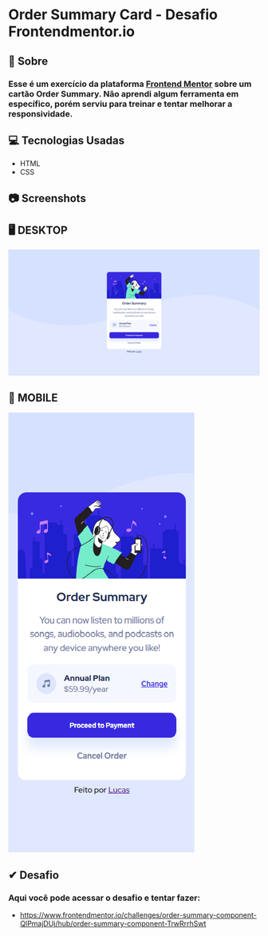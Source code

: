 # Order Summary Card - Desafio Frontendmentor.io

## 📄 Sobre

### Esse é um exercício da plataforma [Frontend Mentor](https://www.frontendmentor.io/) sobre um cartão Order Summary. Não aprendi algum ferramenta em específico, porém serviu para treinar e tentar melhorar a responsividade.

## 💻 Tecnologias Usadas

- HTML
- CSS

## :camera: Screenshots

## 	:desktop_computer: DESKTOP



![DESKTOP](src/assets/desktop.png)

## 	:mobile_phone_off: MOBILE

![MOBILE](src/assets/mobile.png)

## ✔ Desafio

### Aqui você pode acessar o desafio e tentar fazer:

- https://www.frontendmentor.io/challenges/order-summary-component-QlPmajDUj/hub/order-summary-component-TrwRrrhSwt
